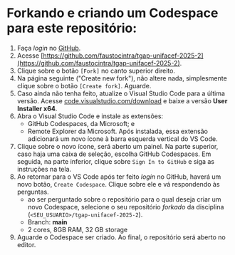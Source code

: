 # Forkando e criando um Codespace para este repositório:

1. Faça _login_ no [GitHub](https://github.com).
2. Acesse [https://github.com/faustocintra/tgap-unifacef-2025-2](https://github.com/faustocintra/tgap-unifacef-2025-2).
3. Clique sobre o botão `[Fork]` no canto superior direito.
4. Na página seguinte ("Create new fork"), não altere nada, simplesmente clique sobre o botão `[Create fork]`. Aguarde.
5. Caso ainda não tenha feito, atualize o Visual Studio Code para a última versão. Acesse [code.visualstudio.com/download](code.visualstudio.com/download) e baixe a versão **User Installer x64**.
6. Abra o Visual Studio Code e instale as extensões:
    * GitHub Codespaces, da Microsoft; e
    * Remote Explorer da Microsoft. Após instalada, essa extensão adicionará um novo ícone à barra esquerda vertical do VS Code.
7. Clique sobre o novo ícone, será aberto um painel. Na parte superior, caso haja uma caixa de seleção, escolha GitHub Codespaces. Em seguida, na parte inferior, clique sobre `Sign In to GitHub` e siga as instruções na tela.
8. Ao retornar para o VS Code após ter feito _login_ no GitHub, haverá um novo botão, `Create Codespace`. Clique sobre ele e vá respondendo às perguntas.
    * ao ser perguntado sobre o repositório para o qual deseja criar um novo Codespace, selecione o seu repositório _forkado_ da disciplina (`<SEU_USUARIO>/tgap-unifacef-2025-2`).
    * Branch: **main**
    * 2 cores, 8GB RAM, 32 GB storage
9. Aguarde o Codespace ser criado. Ao final, o repositório será aberto no editor.
